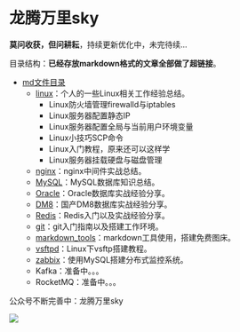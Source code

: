 # 龙腾万里sky

**莫问收获，但问耕耘**，持续更新优化中，未完待续...

目录结构：**已经存放markdown格式的文章全部做了超链接**。


- [md文件目录](https://github.com/cnwangk/wangk-stick/tree/master/md)
  - [linux](https://github.com/cnwangk/wangk-stick/tree/master/md/linux)：个人的一些Linux相关工作经验总结。
    - Linux防火墙管理firewalld与iptables
    - Linux服务器配置静态IP
    - Linux服务器配置全局与当前用户环境变量
    - Linux小技巧SCP命令
    - Linux入门教程，原来还可以这样学
    - Linux服务器挂载硬盘与磁盘管理
  - [nginx](https://github.com/cnwangk/wangk-stick/tree/master/md/nginx)：nginx中间件实战总结。
  - [MySQL](https://github.com/cnwangk/wangk-stick/tree/master/md/database/MySQL)：MySQL数据库知识总结。
  - [Oracle](https://github.com/cnwangk/wangk-stick/tree/master/md/database/Oracle)：Oracle数据库实战经验分享。
  - [DM8](https://github.com/cnwangk/wangk-stick/tree/master/md/database/dm8)：国产DM8数据库实战经验分享。
  - [Redis](https://github.com/cnwangk/wangk-stick/tree/master/md/Redis)：Redis入门以及实战经验分享。
  - [git](https://github.com/cnwangk/wangk-stick/tree/master/md/git)：git入门指南以及搭建工作环境。
  - [markdown_tools](https://github.com/cnwangk/wangk-stick/tree/master/md/tools/markdown_tools)：markdown工具使用，搭建免费图床。
  - [vsftpd](https://github.com/cnwangk/wangk-stick/tree/master/md/linux/vsftpd)：Linux下vsftp搭建教程。
  - [zabbix](https://github.com/cnwangk/wangk-stick/tree/master/md/zabbix)：使用MySQL搭建分布式监控系统。
  - Kafka：准备中。。。
  - RocketMQ：准备中。。。
  
  

公众号不断完善中：龙腾万里sky

![](https://cdn.jsdelivr.net/gh/cnwangk/img/images/qrcode_for_gh_d715d501420c_258.jpg)
